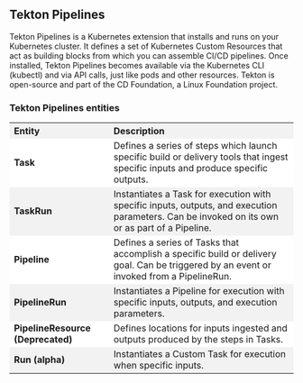 ## Tekton Pipelines
Tekton Pipelines is a Kubernetes extension that installs and runs on your Kubernetes cluster. It defines a set of Kubernetes Custom Resources that act as building blocks from which you can assemble CI/CD pipelines. Once installed, Tekton Pipelines becomes available via the Kubernetes CLI (kubectl) and via API calls, just like pods and other resources. Tekton is open-source and part of the CD Foundation, a Linux Foundation project.


### Tekton Pipelines entities
<table>
  <tr style="background-color: #f2f2f2;">
    <th align="left">Entity</th>
    <th align="left">Description</th>
  </tr>
  <tr style="background-color: #ffffff;">
    <td><strong>Task</strong></td>
    <td>Defines a series of steps which launch specific build or delivery tools that ingest specific inputs and produce specific outputs.</td>
  </tr>
  <tr style="background-color: #f2f2f2;">
    <td><strong>TaskRun</strong></td>
    <td>Instantiates a Task for execution with specific inputs, outputs, and execution parameters. Can be invoked on its own or as part of a Pipeline.</td>
  </tr>
  <tr style="background-color: #ffffff;">
    <td><strong>Pipeline</strong></td>
    <td>Defines a series of Tasks that accomplish a specific build or delivery goal. Can be triggered by an event or invoked from a PipelineRun.</td>
  </tr>
  <tr style="background-color: #f2f2f2;">
    <td><strong>PipelineRun</strong></td>
    <td>Instantiates a Pipeline for execution with specific inputs, outputs, and execution parameters.</td>
  </tr>
  <tr style="background-color: #ffffff;">
    <td><strong>PipelineResource (Deprecated)</strong></td>
    <td>Defines locations for inputs ingested and outputs produced by the steps in Tasks.</td>
  </tr>
  <tr style="background-color: #f2f2f2;">
    <td><strong>Run (alpha)</strong></td>
    <td>Instantiates a Custom Task for execution when specific inputs.</td>
  </tr>
</table>



